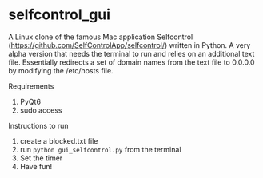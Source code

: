 # selfcontrol_gui

A Linux clone of the famous Mac application Selfcontrol (https://github.com/SelfControlApp/selfcontrol/) written in Python. A very alpha version that needs the terminal to run and relies on an additional text file. Essentially redirects a set of domain names from the text file to 0.0.0.0 by modifying the /etc/hosts file.

Requirements
1. PyQt6
2. sudo access


Instructions to run
1. create a blocked.txt file
2. run `python gui_selfcontrol.py`  from the terminal
3. Set the timer
4. Have fun!
